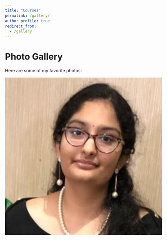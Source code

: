 ```yaml
---
title: "Courses"
permalink: /gallery/
author_profile: true
redirect_from:
  - /gallery
---
```


# Photo Gallery

Here are some of my favorite photos:

![Nature Image](/images/3.jpeg)
